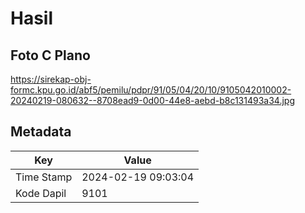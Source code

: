 # Hasil

## Foto C Plano

https://sirekap-obj-formc.kpu.go.id/abf5/pemilu/pdpr/91/05/04/20/10/9105042010002-20240219-080632--8708ead9-0d00-44e8-aebd-b8c131493a34.jpg


## Metadata

| Key        | Value               |
| ---------- | ------------------- |
| Time Stamp | 2024-02-19 09:03:04 |
| Kode Dapil | 9101                |



